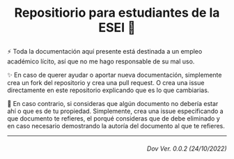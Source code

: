 # <p align='center'>Repositiorio para estudiantes de la ESEI :rocket:</p>

:zap: Toda la documentación aquí presente está destinada a un empleo académico lícito, así que no me hago responsable de su mal uso.

:sparkles: En caso de querer ayudar o aportar nueva documentación, simplemente crea un fork del repositorio y crea una pull request. O crea una issue directamente en este repositorio explicando que es lo que cambiarias.

:anger: En caso contrario, si consideras que algún documento no debería estar ahí o que es de tu propiedad. Simplemente, crea una issue especificando a que documento te refieres, el porqué consideras que de debe eliminado y en caso necesario demostrando la autoría del documento al que te refieres.

---

###### <p align='right'> Dov Ver. 0.0.2 (24/10/2022) </p>
